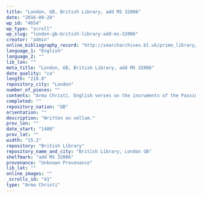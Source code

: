 ```yaml
---
title: "London, GB, British Library, add MS 32006"
date: "2016-09-28"
wp_id: "4654"
wp_type: "scroll"
wp_slug: "london-gb-british-library-add-ms-32006"
creator: "admin"
online_bibliography_record: "http://searcharchives.bl.uk/primo_library/libweb/action/display.do?tabs=detailsTab&ct=display&fn=search&doc=IAMS032-002025731&indx=1&recIds=IAMS032-002025731&recIdxs=0&elementId=0&renderMode=poppedOut&displayMode=full&frbrVersion=&dscnt=1&frbg=&scp.scps=scope%3A%28BL%29&tab=local&dstmp=1394344579900&srt=rank&mode=Basic&dum=true&vl(freeText0)=add+32006&vid=IAMS_VU2"
language_1: "English"
language_2: ""
lib_lon: ""
meta_title: "London, GB, British Library, add MS 32006"
date_quality: "ca"
length: "210.8"
repository_city: "London"
number_of_pieces: ""
contents: "Arma Christi. English verses on the insruments of the Passion with colored drawings in margins."
completed: ""
repository_nation: "GB"
orientation: ""
description: "Written on vellum."
prov_lon: ""
date_start: "1400"
prov_lat: ""
width: "15.2"
repository: "British Library"
repository_name_and_city: "British Library, London GB"
shelfmark: "add MS 32006"
provenance: "Unknown Provenance"
lib_lat: ""
online_images: ""
_scrolls_id: "41"
type: "Arma Christi"
---
```




